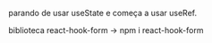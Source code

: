 parando de usar useState e começa a usar useRef.

biblioteca react-hook-form -> npm i react-hook-form